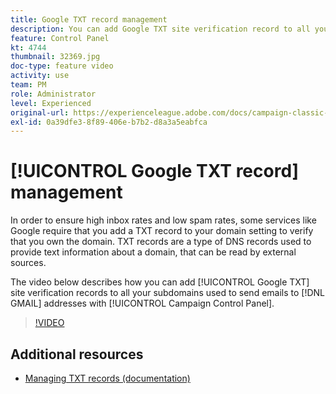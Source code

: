 ```yaml
---
title: Google TXT record management
description: You can add Google TXT site verification record to all your subdomains used to send emails to GMAIL addresses through the Campaign Control Panel.
feature: Control Panel
kt: 4744
thumbnail: 32369.jpg
doc-type: feature video
activity: use
team: PM
role: Administrator
level: Experienced
original-url: https://experienceleague.adobe.com/docs/campaign-classic-learn/tutorials/administrating/control-panel-acc/google-txt-record-management.html
exl-id: 0a39dfe3-8f89-406e-b7b2-d8a3a5eabfca
---
```

# [!UICONTROL Google TXT record] management

In order to ensure high inbox rates and low spam rates, some services like Google require that you add a TXT record to your domain setting to verify that you own the domain. TXT records are a type of DNS records used to provide text information about a domain, that can be read by external sources.

The video below describes how you can add [!UICONTROL Google TXT] site verification records to all your subdomains used to send emails to [!DNL GMAIL] addresses with [!UICONTROL Campaign Control Panel].

>[!VIDEO](https://video.tv.adobe.com/v/32369?quality=12)

## Additional resources

* [Managing TXT records (documentation)](https://experienceleague.adobe.com/docs/control-panel/using/subdomains-and-certificates/managing-txt-records.html)
